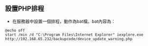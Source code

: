 ## 設置PHP排程
- 在服務器中設置一個排程，動作為bat檔。bat內容為：
```
@echo off
start /min /d "C:\Program Files\Internet Explorer" iexplore.exe http://192.168.65.232/backupcode/device_update_warning.php
```